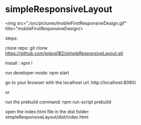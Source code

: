 # simpleResponsiveLayout

<img src="./src/pictures/mobileFirstResponsiveDesign.gif" title="mobileFirstResponsiveDesign/>


steps:

clone repo: git clone https://github.com/jolaya182/simpleResponsiveLayout.git

install : npm i

run developer mode: npm start

go to your browser with the localhost url: http://localhost:8080/

or

run the prebuild command: npm run-script prebuild

open the index.html file in the dist folder: simpleResponsiveLayout/dist/index.html